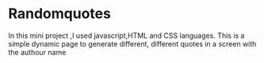 # Randomquotes
In this mini project ,I used javascript,HTML and CSS languages. 
This is a simple dynamic page to generate different, different quotes in a screen with the authour name 


